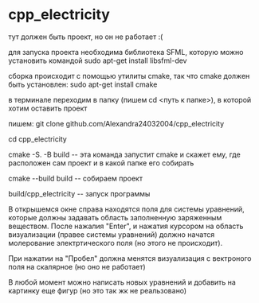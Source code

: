 # cpp_electricity
тут должен быть проект, но он не работает :( 

для запуска проекта необходима библиотека SFML, которую можно установить командой sudo apt-get install libsfml-dev

сборка происходит с помощью утилиты cmake, так что cmake должен быть установлен: sudo apt-get install cmake

в терминале переходим в папку (пишем cd <путь к папке>), в которой хотим оставить проект

пишем: git clone github.com/Alexandra24032004/cpp_electricity

cd cpp_electricity

cmake -S. -B build -- эта команда запустит cmake и скажет ему, где расположен сам проект и в какой папке его собирать

cmake --build build -- собираем проект

build/cpp_electricity -- запуск программы

В открышемся окне справа находятся поля для системы уравнений, которые должны задавать область заполненную заряженным веществом. После нажалия "Enter", и нажатия курсором на область визуализации (правее системы уравнений) должно начатся молерование электртического поля (но этого не происходит).

При нажатии на "Пробел" должна менятся визуализация с вектроного поля на скалярное (но оно не работает)

В любой момент можно написать новых уравнений и  добавить на картинку еще фигур (но это так жк не реальзовано)
